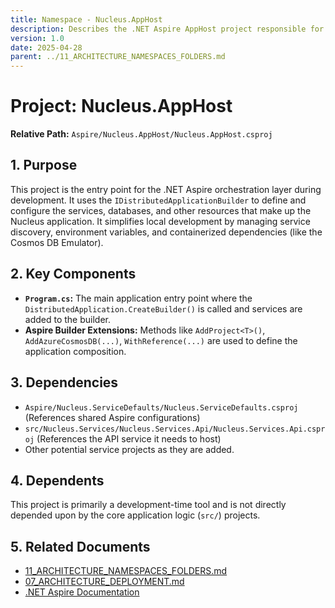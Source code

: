 ```yaml
---
title: Namespace - Nucleus.AppHost
description: Describes the .NET Aspire AppHost project responsible for orchestrating the development environment and service discovery.
version: 1.0
date: 2025-04-28
parent: ../11_ARCHITECTURE_NAMESPACES_FOLDERS.md
---
```


# Project: Nucleus.AppHost

**Relative Path:** `Aspire/Nucleus.AppHost/Nucleus.AppHost.csproj`

## 1. Purpose

This project is the entry point for the .NET Aspire orchestration layer during development. It uses the `IDistributedApplicationBuilder` to define and configure the services, databases, and other resources that make up the Nucleus application. It simplifies local development by managing service discovery, environment variables, and containerized dependencies (like the Cosmos DB Emulator).

## 2. Key Components

*   **`Program.cs`:** The main application entry point where the `DistributedApplication.CreateBuilder()` is called and services are added to the builder.
*   **Aspire Builder Extensions:** Methods like `AddProject<T>()`, `AddAzureCosmosDB(...)`, `WithReference(...)` are used to define the application composition.

## 3. Dependencies

*   `Aspire/Nucleus.ServiceDefaults/Nucleus.ServiceDefaults.csproj` (References shared Aspire configurations)
*   `src/Nucleus.Services/Nucleus.Services.Api/Nucleus.Services.Api.csproj` (References the API service it needs to host)
*   Other potential service projects as they are added.

## 4. Dependents

This project is primarily a development-time tool and is not directly depended upon by the core application logic (`src/`) projects.

## 5. Related Documents

*   [11_ARCHITECTURE_NAMESPACES_FOLDERS.md](../11_ARCHITECTURE_NAMESPACES_FOLDERS.md)
*   [07_ARCHITECTURE_DEPLOYMENT.md](../07_ARCHITECTURE_DEPLOYMENT.md)
*   [.NET Aspire Documentation](https://learn.microsoft.com/en-us/dotnet/aspire/)
